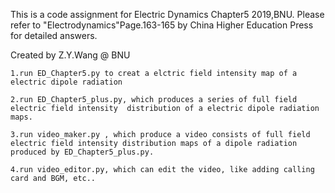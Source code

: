 This is a code assignment for Electric Dynamics Chapter5 2019,BNU. Please refer to "Electrodynamics"Page.163-165 by China Higher Education Press for detailed answers.

Created by Z.Y.Wang @ BNU

	1.run ED_Chapter5.py to creat a elctric field intensity map of a electric dipole radiation

	2.run ED_Chapter5_plus.py, which produces a series of full field electric field intensity  distribution of a electric dipole radiation maps.

	3.run video_maker.py , which produce a video consists of full field electric field intensity distribution maps of a dipole radiation produced by ED_Chapter5_plus.py.

	4.run video_editor.py, which can edit the video, like adding calling card and BGM, etc..